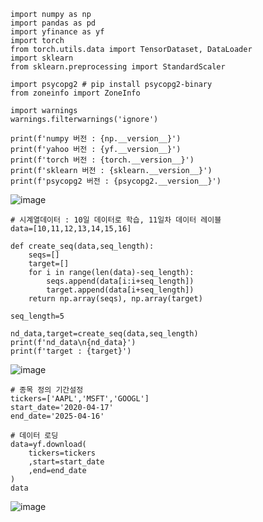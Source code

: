 
```
import numpy as np
import pandas as pd
import yfinance as yf
import torch
from torch.utils.data import TensorDataset, DataLoader
import sklearn
from sklearn.preprocessing import StandardScaler

import psycopg2 # pip install psycopg2-binary
from zoneinfo import ZoneInfo

import warnings
warnings.filterwarnings('ignore')

print(f'numpy 버전 : {np.__version__}')
print(f'yahoo 버전 : {yf.__version__}')
print(f'torch 버전 : {torch.__version__}')
print(f'sklearn 버전 : {sklearn.__version__}')
print(f'psycopg2 버전 : {psycopg2.__version__}')
```
![image](https://github.com/user-attachments/assets/285e6491-167a-49e4-997c-df8aabd5d78c)

```
# 시계열데이터 : 10일 데이터로 학습, 11일차 데이터 레이블
data=[10,11,12,13,14,15,16]
 
def create_seq(data,seq_length):
    seqs=[]
    target=[]
    for i in range(len(data)-seq_length):
        seqs.append(data[i:i+seq_length])
        target.append(data[i+seq_length])
    return np.array(seqs), np.array(target)

seq_length=5

nd_data,target=create_seq(data,seq_length)
print(f'nd_data\n{nd_data}')
print(f'target : {target}')
```
![image](https://github.com/user-attachments/assets/d6d7772e-fc1f-4591-a3a9-482ae20ba7a2)

```
# 종목 정의 기간설정
tickers=['AAPL','MSFT','GOOGL']
start_date='2020-04-17'
end_date='2025-04-16'

# 데이터 로딩
data=yf.download(
    tickers=tickers
    ,start=start_date
    ,end=end_date
)
data
```
![image](https://github.com/user-attachments/assets/3ad78bd0-dfad-4325-af05-c8babc360b25)
